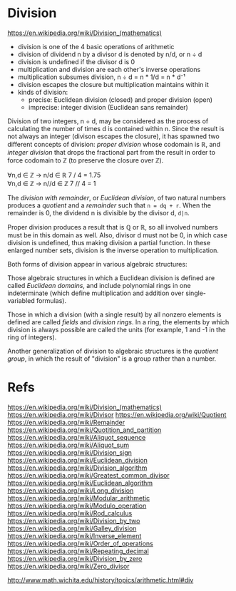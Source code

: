 # Division

https://en.wikipedia.org/wiki/Division_(mathematics)

- division is one of the 4 basic operations of arithmetic
- division of dividend n by a divisor d is denoted by n/d, or n ÷ d
- division is undefined if the divisor d is 0
- multiplication and division are each other's inverse operations
- multiplication subsumes division, n ÷ d = n * 1/d = n * d⁻¹
- division escapes the closure but multiplication maintains within it
- kinds of division:
  - precise: Euclidean division (closed) and proper division (open)
  - imprecise: integer division (Euclidean sans remainder)


Division of two integers, n ÷ d, may be considered as the process of calculating the number of times d is contained within n. Since the result is not always an integer (divison escapes the closure), it has spawned two different concepts of division: *proper division* whose codomain is ℝ, and *integer division* that drops the fractional part from the result in order to force codomain to ℤ (to preserve the closure over ℤ).

∀n,d ∈ ℤ -> n/d ∈ ℝ     7 / 4  = 1.75    
∀n,d ∈ ℤ -> n//d ∈ ℤ    7 // 4 = 1   


The *division with remainder*, or *Euclidean division*, of two natural numbers produces a *quotient* and a *remainder* such that `n = dq + r`. When the remainder is 0, the dividend n is divisible by the divisor d, `d|n`.

Proper division produces a result that is ℚ or ℝ, so all involved numbers must be in this domain as well. Also, divisor d must not be 0, in which case division is undefined, thus making division a partial function. In these enlarged number sets, division is the inverse operation to multiplication.

Both forms of division appear in various algebraic structures:

Those algebraic structures in which a Euclidean division is defined are called *Euclidean domains*, and include polynomial rings in one indeterminate (which define multiplication and addition over single-variabled formulas).

Those in which a division (with a single result) by all nonzero elements is defined are called *fields* and *division rings*. In a ring, the elements by which division is always possible are called the units (for example, 1 and -1 in the ring of integers).

Another generalization of division to algebraic structures is the *quotient group*, in which the result of "division" is a group rather than a number.



# Refs

https://en.wikipedia.org/wiki/Division_(mathematics)
https://en.wikipedia.org/wiki/Divisor
https://en.wikipedia.org/wiki/Quotient
https://en.wikipedia.org/wiki/Remainder
https://en.wikipedia.org/wiki/Quotition_and_partition
https://en.wikipedia.org/wiki/Aliquot_sequence
https://en.wikipedia.org/wiki/Aliquot_sum
https://en.wikipedia.org/wiki/Division_sign
https://en.wikipedia.org/wiki/Euclidean_division
https://en.wikipedia.org/wiki/Division_algorithm
https://en.wikipedia.org/wiki/Greatest_common_divisor
https://en.wikipedia.org/wiki/Euclidean_algorithm
https://en.wikipedia.org/wiki/Long_division
https://en.wikipedia.org/wiki/Modular_arithmetic
https://en.wikipedia.org/wiki/Modulo_operation
https://en.wikipedia.org/wiki/Rod_calculus
https://en.wikipedia.org/wiki/Division_by_two
https://en.wikipedia.org/wiki/Galley_division
https://en.wikipedia.org/wiki/Inverse_element
https://en.wikipedia.org/wiki/Order_of_operations
https://en.wikipedia.org/wiki/Repeating_decimal
https://en.wikipedia.org/wiki/Division_by_zero
https://en.wikipedia.org/wiki/Zero_divisor

http://www.math.wichita.edu/history/topics/arithmetic.html#div
